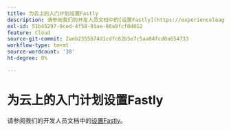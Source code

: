 ```yaml
---
title: 为云上的入门计划设置Fastly
description: 请参阅我们的开发人员文档中的[设置Fastly](https://experienceleague.adobe.com/en/docs/commerce-cloud-service/user-guide/cdn/setup-fastly/fastly-configuration)。
exl-id: 51b45297-9ced-4f58-91ae-86a9fcf0d012
feature: Cloud
source-git-commit: 2aeb2355b74d1cdfc62b5e7c5aa04fcd0a654733
workflow-type: tm+mt
source-wordcount: '38'
ht-degree: 0%

---
```


# 为云上的入门计划设置Fastly

请参阅我们的开发人员文档中的[设置Fastly](https://experienceleague.adobe.com/en/docs/commerce-cloud-service/user-guide/cdn/setup-fastly/fastly-configuration)。
